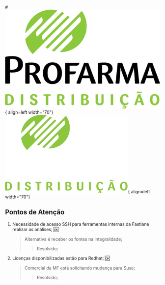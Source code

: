 #![](imgs/profarma_distribuicao.png#only-light){ align=left width="70"} ![](imgs/profarma_distribuicao-w.png#only-dark){ align=left width="70"}
## Pontos de Atenção

1. Necessidade de acesso SSH para ferramentas internas da Fastlane realizar as análises; :ok:
   >Alternativa é receber os fontes na integralidade;
   >>Resolvido;

2. Licenças disponibilizadas estão para Redhat; :ok:
   >Comercial da MF está solicitando mudança para Suse;
   >>Resolvido;
